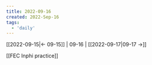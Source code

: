 ```yaml
---
title: 2022-09-16
created: 2022-Sep-16
tags:
  - 'daily'
---
```


[[2022-09-15|<- 09-15]] | 09-16 | [[2022-09-17|09-17 ->]]

[[FEC Inphi practice]]